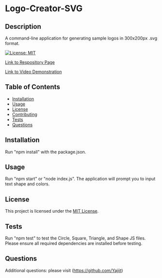 # Logo-Creator-SVG


## Description

A command-line application for generating sample logos in 300x200px .svg format.

[![License: MIT](https://img.shields.io/badge/License-MIT-yellow.svg)](https://opensource.org/licenses/MIT)

[Link to Respository Page](https://github.com/Yajiit/Logo-Creator-SVG)

[Link to Video Demonstration](https://drive.google.com/file/d/1yVUJf4RcaRQFXVdL0dFi6XwxlYl0BoJz/view?usp=sharing)

## Table of Contents

- [Installation](#installation)
- [Usage](#usage)
- [License](#license)
- [Contributing](#contributing)
- [Tests](#tests)
- [Questions](#questions)


## Installation

Run "npm install" with the package.json.


## Usage

Run "npm start" or "node index.js". The application will prompt you to input text shape and colors.


## License


This project is licensed under the [MIT License](https://opensource.org/licenses/MIT).


## Tests

Run "npm test" to test the Circle, Square, Triangle, and Shape JS files. Please ensure all required dependencies are installed before testing.


## Questions

Additional questions: please visit (https://github.com/Yajiit)

